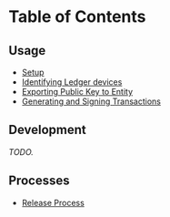 # Table of Contents

<!-- This is a table of contents used by GitBook. -->

## Usage

- [Setup](usage/setup.md)
- [Identifying Ledger devices](usage/devices.md)
- [Exporting Public Key to Entity](usage/entity.md)
- [Generating and Signing Transactions](usage/transactions.md)

## Development

_TODO._

## Processes

- [Release Process](release-process.md)
